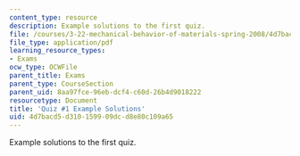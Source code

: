 ```yaml
---
content_type: resource
description: Example solutions to the first quiz.
file: /courses/3-22-mechanical-behavior-of-materials-spring-2008/4d7bacd5d310159909dcd8e80c109a65_quiz1_sol.pdf
file_type: application/pdf
learning_resource_types:
- Exams
ocw_type: OCWFile
parent_title: Exams
parent_type: CourseSection
parent_uid: 8aa97fce-96eb-dcf4-c60d-26b4d9018222
resourcetype: Document
title: 'Quiz #1 Example Solutions'
uid: 4d7bacd5-d310-1599-09dc-d8e80c109a65
---
```

Example solutions to the first quiz.

